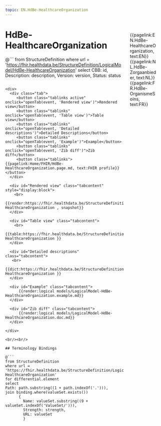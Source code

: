 ```yaml
---
topic: EN.HdBe-HealthcareOrganization
---
```


<div style="float:right;width:85px;padding:10px;margin:10">
<p>{{pagelink:EN.HdBe-HealthcareOrganization, text:EN}}  {{pagelink:NL.HdBe-Zorgaanbieder, text:NL}}  {{pagelink:FR.HdBe-OrganismeSoins, text:FR}}<p>
</div>

# HdBe-HealthcareOrganization



@```
from StructureDefinition
where url = 'https://fhir.healthdata.be/StructureDefinition/LogicalModel/HdBe-HealthcareOrganization'
select 
CBB: id,
Description: description, 
Version: version,
Status: status
```

<div>
  <div class="tab">
     <button class="tablinks active" onclick="openTab(event, 'Rendered view')">Rendered view</button>
     <button class="tablinks" onclick="openTab(event, 'Table view')">Table view</button>
     <button class="tablinks" onclick="openTab(event, 'Detailed descriptions')">Detailed Descriptions</button>
     <button class="tablinks" onclick="openTab(event, 'Example')">Example</button>
     <button class="tablinks" onclick="openTab(event, 'Zib diff')">Zib diff</button>
     <button class="tablinks">{{pagelink:Home/FHIR/HdBe-HealthcareOrganization.page.md, text:FHIR profile}}</button>
  </div>

  <div id="Rendered view" class="tabcontent" style="display:block">
    <br>
      {{render:https://fhir.healthdata.be/StructureDefinition/LogicalModel/HdBe-HealthcareOrganization , snapshot}}
  </div>

  <div id="Table view" class="tabcontent">
    <br>
      {{table:https://fhir.healthdata.be/StructureDefinition/LogicalModel/HdBe-HealthcareOrganization }}
  </div>

  <div id="Detailed descriptions" class="tabcontent">
   <br>
      {{dict:https://fhir.healthdata.be/StructureDefinition/LogicalModel/HdBe-HealthcareOrganization }}
  </div>

  <div id="Example" class="tabcontent">
      {{render:logical models/LogicalModel-HdBe-HealthcareOrganization.example.md}}
  </div>

  <div id="Zib diff" class="tabcontent">
      {{render:logical models/LogicalModel-HdBe-HealthcareOrganization.doc.md}}
  </div>

</div>

<br/><br/> 

## Terminology Bindings

@```
from StructureDefinition
where url = 'https://fhir.healthdata.be/StructureDefinition/LogicalModel/HdBe-HealthcareOrganization'
for differential.element
select
Path: path.substring((1 + path.indexOf('.'))),
join binding.where(valueSet.exists())
      { 
        Name: valueSet.substring((9 + valueSet.indexOf('ValueSet/'))),
        Strength: strength,
        URL: valueSet
        }
```  